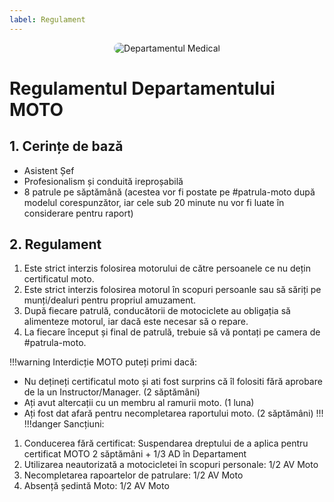 ```yaml
---
label: Regulament
---
```

<p align="center">
    <img src="/docs/imagini/moto.png" style="border-radius: 20px;" alt="Departamentul Medical">
</p>

# Regulamentul Departamentului MOTO

## 1. Cerințe de bază
- Asistent Șef
- Profesionalism și conduită ireproșabilă
- 8 patrule pe săptămână (acestea vor fi postate pe #patrula-moto după modelul corespunzător, iar cele sub 20 minute nu vor fi luate în considerare pentru raport)

## 2. Regulament
1. Este strict interzis folosirea motorului de către persoanele ce nu dețin certificatul moto.
2. Este strict interzis folosirea motorul în scopuri persoanle sau să săriți pe munți/dealuri pentru propriul amuzament.
3. După fiecare patrulă, conducătorii de motociclete au obligația să alimenteze motorul, iar dacă este necesar să o repare.
4. La fiecare început și final de patrulă, trebuie să vă pontați pe camera de #patrula-moto.

!!!warning Interdicție MOTO puteți primi dacă:
- Nu dețineți certificatul moto și ati fost surprins că îl folositi fără aprobare de la un Instructor/Manager. (2 săptămâni)
- Ați avut altercații cu un membru al ramurii moto. (1 luna)
- Ați fost dat afară pentru necompletarea raportului moto. (2 săptămâni)
!!!
!!!danger Sancțiuni:
1. Conducerea fără certificat: Suspendarea dreptului de a aplica pentru certificat MOTO 2 săptămâni + 1/3 AD în Departament
2. Utilizarea neautorizată a motocicletei în scopuri personale: 1/2 AV Moto
3. Necompletarea rapoartelor de patrulare: 1/2 AV Moto
4. Absență ședintă Moto: 1/2 AV Moto

